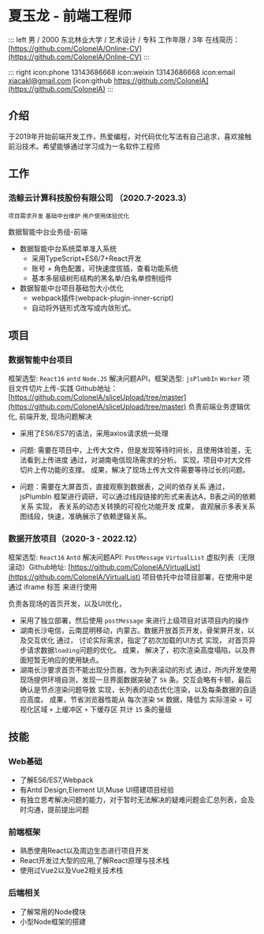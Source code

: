 # 夏玉龙 - 前端工程师

::: left
男 / 2000
东北林业大学 / 艺术设计 / 专科 
工作年限 / 3年
在线简历：[https://github.com/ColonelA/Online-CV](https://github.com/ColonelA/Online-CV)
:::

::: right
icon:phone  13143686668
icon:weixin 13143686668
icon:email  xiacakl@gmail.com 
[icon:github https://github.com/ColonelA](https://github.com/ColonelA)
:::

## 介绍

于2019年开始前端开发工作，热爱编程，对代码优化写法有自己追求，喜欢接触前沿技术。希望能够通过学习成为一名软件工程师

## 工作

### 浩鲸云计算科技股份有限公司 （2020.7-2023.3）

`项目需求开发`  `基础中台维护` `用户使用体验优化` 

数据智能中台业务组-前端
- 数据智能中台系统菜单准入系统
  - 采用TypeScript+ES6/7+React开发
  - 账号 + 角色配置，可快速度拔插，查看功能系统
  - 基本多层级树形结构的黑名单/白名单控制组件 
- 数据智能中台项目基础包大小优化
  - webpack插件(webpack-plugin-inner-script)
  - 自动将外链形式改写成内敛形式。


## 项目

### 数据智能中台项目

框架选型: `React16` `antd` `Node.JS` 
解决问题API，框架选型: `jsPlumbIn` `Worker`
项目文件切片上传-实践 Github地址：[https://github.com/ColonelA/sliceUpload/tree/master](https://github.com/ColonelA/sliceUpload/tree/master) 
负责前端业务逻辑优化, 前端开发, 现场问题解决
- 采用了ES6/ES7的语法，采用axios请求统一处理
- 问题: 需要在项目中，上传大文件，但是发现等待时间长，且使用体验差，无法看到上传进度
  通过，对湖南电信现场需求的分析。
  实现，项目中对大文件切片上传功能的支撑。
  成果，解决了现场上传大文件需要等待过长的问题。
  
- 问题：需要在大屏首页，直接观察到数据表，之间的依存关系
  通过，jsPlumbIn 框架进行调研，可以通过线段链接的形式来表达A，B表之间的依赖关系
  实现， 表关系的动态关转换的可视化功能开发
  成果， 直观展示多表关系图线段，快速，准确展示了依赖逻辑关系。
  
 
 
### 数据开放项目（2020-3 - 2022.12）
  框架选型: `React16` `Antd` 
  解决问题API: `PostMessage` `VirtualList`
  虚拟列表（无限滚动）Github地址: [https://github.com/ColonelA/VirtualList](https://github.com/ColonelA/VirtualList)
项目依托中台项目部署，在使用中是通过 iframe 标签 来进行使用

负责各现场的首页开发，以及UI优化，
- 采用了独立部署，然后使用 `postMessage` 来进行上级项目对该项目内的操作
- 湖南长沙电信，云南昆明移动，内蒙古。数据开放首页开发，骨架屏开发，以及交互优化 
  通过， 讨论实际需求，指定了初次加载的UI方式
  实现， 对首页异步请求数据`loading`问题的优化。
  成果， 解决了，初次渲染高度塌陷，以及界面短暂无响应的使用缺点。
- 湖南长沙要求首页不能出现分页器，改为列表滚动的形式
  通过，所内开发使用现场提供环境自测，发现一旦界面数据突破了 `5k` 条。交互会略有卡顿，最后确认是节点渲染问题导致
  实现，长列表的动态优化渲染，以及每条数据的自适应高度。
  成果，节省浏览器性能从 每次渲染 `5K` 数据，降低为 实际渲染 = 可视化区域 `+` 上缓冲区  `+` 下缓存区 共计 `15` 条的量级
  
  

## 技能

### Web基础
- 了解ES6/ES7,Webpack
- 有Antd Design,Element UI,Muse UI搭建项目经验
-  有独立思考解决问题的能力，对于暂时无法解决的疑难问题会汇总列表，会及时沟通，提前提出问题

### 前端框架
- 熟悉使用React以及周边生态进行项目开发
- React开发过大型的应用,了解React原理与技术栈
- 使用过Vue2以及Vue2相关技术栈

### 后端相关

- 了解常用的Node模块
- 小型Node框架的搭建

